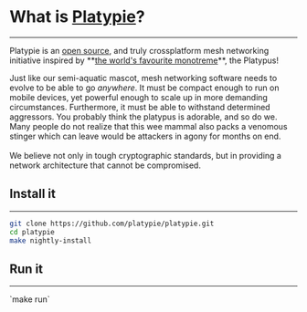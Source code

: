 # What is <a href="http://platypie.org">Platypie</a>?
<hr>
Platypie is an <a href="https://github.com/platypie">open source</a>, and truly crossplatform mesh networking initiative inspired by **<a href="http://en.wikipedia.org/wiki/Platypus">the world's 
favourite monotreme</a>**, the Platypus!  
  
Just like our semi-aquatic mascot, mesh networking software needs to evolve to be able to go *anywhere*. It must be compact enough to run on mobile devices, yet powerful enough to scale up in more 
demanding circumstances. Furthermore, it must be able to withstand determined aggressors. You probably think the platypus is adorable, and so do we. Many people do not realize that this wee mammal
also packs a venomous stinger which can leave would be attackers in agony for months on end.  
<br>
We believe not only in tough cryptographic standards, but in providing a network architecture that cannot be compromised.  
  
## Install it
<hr>
  
```bash
git clone https://github.com/platypie/platypie.git  
cd platypie  
make nightly-install  
```
  
## Run it  
<hr>
`make run`  
